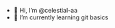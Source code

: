 - 👋 Hi, I’m @celestial-aa
- 🌱 I’m currently learning git basics

<!---
celestial-aa/celestial-aa is a ✨ special ✨ repository because its `README.md` (this file) appears on your GitHub profile.
You can click the Preview link to take a look at your changes.
--->
